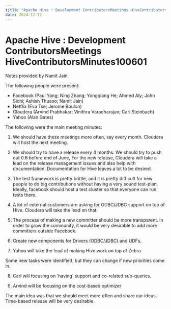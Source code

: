 ```yaml
---
title: "Apache Hive : Development ContributorsMeetings HiveContributorsMinutes100601"
date: 2024-12-12
---
```










# Apache Hive : Development ContributorsMeetings HiveContributorsMinutes100601






Notes provided by Namit Jain.


The following people were present:


* Facebook (Paul Yang; Ning Zhang; Yongqiang He; Ahmed Aly; John Sichi; Ashish Thusoo; Namit Jain)
* Netflix (Eva Tse; Jerome Boulon)
* Cloudera (Arvind Prabhakar; Vinithra Varadharajan; Carl Steinbach)
* Yahoo (Alan Gates)


The following were the main meeting minutes:


1. We should have these meetings more often, say every month. Cloudera will host the next meeting.


 2. We should try to have a release every 4 months. We should try to push out 0.6 before end of June, For the new release, Cloudera will take a lead on the release management issues and also help with documentation. Documentation for Hive leaves a lot to be desired.


 3. The test framework is pretty brittle, and it is pretty difficult for new people to do big contributions without having a very sound test-plan. Ideally, facebook should host a test cluster so that everyone can run tests there.


 4. A lot of external customers are asking for ODBC/JDBC support on top of Hive. Cloudera will take the lead on that.


 5. The process of making a new committer should be more transparent. In order to grow the community, it would be very desirable to add more committers outside Facebook.


 6. Create new components for Drivers (ODBC/JDBC) and UDFs.


 7. Yahoo will take the lead of making Hive work on top of Zebra


Some new tasks were identified, but they can change if new priorities come in.


 8. Carl will focusing on 'having' support and co-related sub-queries.


 9. Arvind will be focusing on the cost-based optimizer


The main idea was that we should meet more often and share our ideas. Time-based release will be very desirable.



 

 

